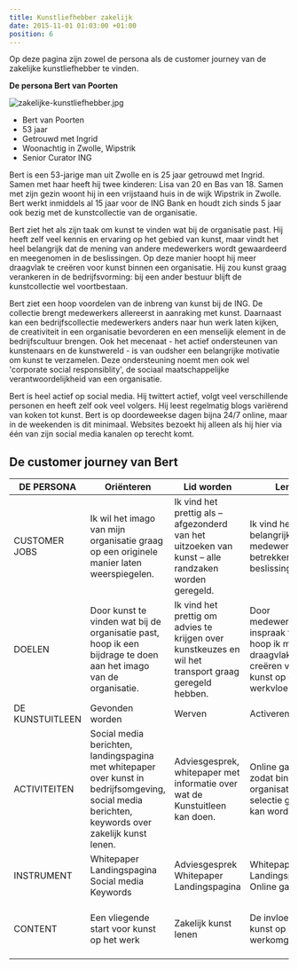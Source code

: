 ```yaml
---
title: Kunstliefhebber zakelijk
date: 2015-11-01 01:03:00 +01:00
position: 6
---
```


Op deze pagina zijn zowel de persona als de customer journey van de zakelijke kunstliefhebber te vinden. 

**De persona Bert van Poorten**

![zakelijke-kunstliefhebber.jpg](/uploads/zakelijke-kunstliefhebber.jpg)

* Bert van Poorten 
* 53 jaar
* Getrouwd met Ingrid
* Woonachtig in Zwolle, Wipstrik
* Senior Curator ING

Bert is een 53-jarige man uit Zwolle en is 25 jaar getrouwd met Ingrid. Samen met haar heeft hij twee kinderen: Lisa van 20 en Bas van 18. Samen met zijn gezin woont hij in een vrijstaand huis in de wijk Wipstrik in Zwolle. Bert werkt inmiddels al 15 jaar voor de ING Bank en houdt zich sinds 5 jaar ook bezig met de kunstcollectie van de organisatie. 

Bert ziet het als zijn taak om kunst te vinden wat bij de organisatie past. Hij heeft zelf veel kennis en ervaring op het gebied van kunst, maar vindt het heel belangrijk dat de mening van andere medewerkers wordt gewaardeerd en meegenomen in de beslissingen. Op deze manier hoopt hij meer draagvlak te creëren voor kunst binnen een organisatie. Hij zou kunst graag verankeren in de bedrijfsvorming: bij een ander bestuur blijft de kunstcollectie wel voortbestaan. 

Bert ziet een hoop voordelen van de inbreng van kunst bij de ING. De collectie brengt medewerkers allereerst in aanraking met kunst. Daarnaast kan een bedrijfscollectie medewerkers anders naar hun werk laten kijken, de creativiteit in een organisatie bevorderen en een menselijk element in de bedrijfscultuur brengen. Ook het mecenaat - het actief ondersteunen van kunstenaars en de kunstwereld - is van oudsher een belangrijke motivatie om kunst te verzamelen. Deze ondersteuning noemt men ook wel 'corporate social responsiblity', de sociaal maatschappelijke verantwoordelijkheid van een organisatie. 

Bert is heel actief op social media. Hij twittert actief, volgt veel verschillende personen en heeft zelf ook veel volgers. Hij leest regelmatig blogs variërend van koken tot kunst. Bert is op doordeweekse dagen bijna 24/7 online, maar in de weekenden is dit minimaal. Websites bezoekt hij alleen als hij hier via één van zijn social media kanalen op terecht komt. 


## De customer journey van Bert

|    DE PERSONA           |    Oriënteren                                                                                                                                               |    Lid worden                                                                                                   |    Lenen                                                                                                  |    Kopen                                                                                                                         |    Aanbevelen                                                                                                  |
|-------------------------|-------------------------------------------------------------------------------------------------------------------------------------------------------------|-----------------------------------------------------------------------------------------------------------------|-----------------------------------------------------------------------------------------------------------|----------------------------------------------------------------------------------------------------------------------------------|----------------------------------------------------------------------------------------------------------------|
|    CUSTOMER JOBS        |    Ik wil het imago van mijn   organisatie graag op een originele manier laten weerspiegelen.                                                               |    Ik vind het prettig als –   afgezonderd van het uitzoeken van kunst – alle randzaken worden geregeld.        |    Ik vind het belangrijk om   de medewerkers te betrekken bij het beslissingsproces.                     |    Ik wil graag met kunst een   investering doen in het bedrijf.                                                                 |    Ik wil mijn medewerkers   graag iets bijbrengen over kunst.                                                 |
|    DOELEN               |    Door kunst te vinden wat   bij de organisatie past, hoop ik een bijdrage te doen aan het imago van de   organisatie.                                     |    Ik vind het prettig om   advies te krijgen over kunstkeuzes en wil het transport graag geregeld   hebben.    |    Door medewerkers inspraak   te geven hoop ik meer draagvlak te creëren voor kunst op de werkvloer.     |    Door regelmatig kunst te   kopen, kunnen we een mooie bedrijfscollectie opbouwen.                                             |    Ik zou het prettig vinden   als de medewerkers de waarde van kunst (meer) gaan inzien.                      |
|    DE KUNSTUITLEEN      |    Gevonden worden                                                                                                                                          |    Werven                                                                                                       |    Activeren                                                                                              |    Vertrouwen, boeien, binden                                                                                                    |    Refereren                                                                                                   |
|    ACTIVITEITEN         |    Social media berichten,   landingspagina met whitepaper over kunst in bedrijfsomgeving, social media   berichten, keywords over zakelijk kunst lenen.    |    Adviesgesprek, whitepaper   met informatie over wat de Kunstuitleen kan doen.                                |    Online galerij zodat   binnen de organisatie selectie gemaakt kan worden,                              |    Landingspagina met   whitepaper over kunstinvesteringen, emailnieuwsbrief met mogelijke   kunstwerken voor een collectie.     |    Medewerkers wijzen op   concept van Kunstuitleen, vertellen over de maatschappelijke waarde van   kunst.    |
|    INSTRUMENT           |    Whitepaper   Landingspagina   Social   media   Keywords                                                                                                  |    Adviesgesprek   Whitepaper   Landingspagina                                                                  |    Whitepaper   Landingspagina   Online galerij                                                           |    Whitepaper   Landingspagina   Emailnieuwsbrief                                                                                |    Whitepaper   Emailnieuwsbrief   Rondleiding in   Kunstuitleen                                               |
|        CONTENT          |    Een vliegende start voor   kunst op het werk                                                                                                             |    Zakelijk kunst lenen                                                                                         |    De invloed van kunst op   een werkomgeving                                                             |    Kunst als investering   5 redenen om een   kunstcollectie op te bouwen                                                        |    Welke invloed heeft kunst   op jou?   Corporate Social   Responsability                                     |

